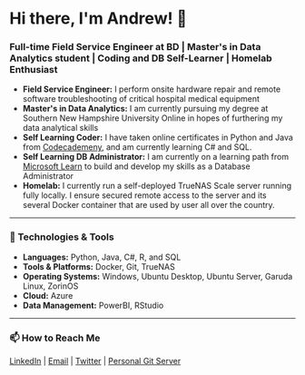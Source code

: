 # Hi there, I'm Andrew! 👋

### Full-time Field Service Engineer at BD | Master's in Data Analytics student | Coding and DB Self-Learner | Homelab Enthusiast

- **Field Service Engineer:** I perform onsite hardware repair and remote software troubleshooting of critical hospital medical equipment
- **Master's in Data Analytics:** I am currently pursuing my degree at Southern New Hampshire University Online in hopes of furthering my data analytical skills
- **Self Learning Coder:** I have taken online certificates in Python and Java from [Codecademeny](https://www.codecademy.com/profiles/muhubi), and am currently learning C# and SQL.
- **Self Learning DB Administrator:** I am currently on a learning path from [Microsoft Learn](https://learn.microsoft.com/en-us/users/abmahabee/transcript) to build and develop my skills as a Database Administrator
- **Homelab:** I currently run a self-deployed TrueNAS Scale server running fully locally. I ensure secured remote access to the server and its several Docker container that are used by user all over the country.

---

### 🔧 Technologies & Tools

- **Languages:** Python, Java, C#, R, and SQL
- **Tools & Platforms:** Docker, Git, TrueNAS
- **Operating Systems:** Windows, Ubuntu Desktop, Ubuntu Server, Garuda Linux, ZorinOS
- **Cloud:** Azure
- **Data Management:** PowerBI, RStudio

---

### 📫 How to Reach Me
[LinkedIn](https://www.linkedin.com/in/abmahabee/) | [Email](mailto:andrew.mahabee@proton.me) | [Twitter](https://x.com/muhubi) | [Personal Git Server](https://git.muhubiserver.com/muhubi)

<!---
muhubi/muhubi is a ✨ special ✨ repository because its `README.md` (this file) appears on your GitHub profile.
You can click the Preview link to take a look at your changes.
--->
